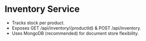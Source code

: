#  Inventory Service

- Tracks stock per product.
- Exposes GET /api/inventory/{productId} & POST /api/inventory.
- Uses MongoDB (recommended) for document store flexibility.
